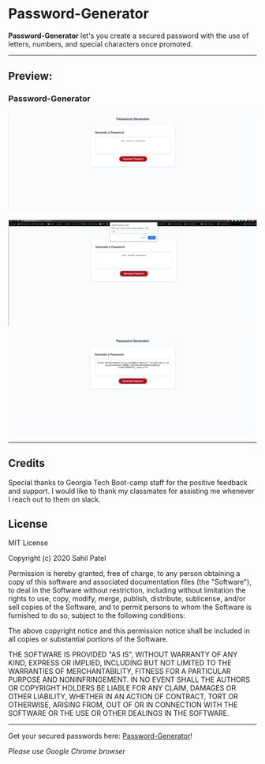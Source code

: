 # Password-Generator 

**Password-Generator** let's you create a secured password with the use of letters, numbers, and special characters once promoted.     

---
## Preview:
### Password-Generator
![Password-Generator](./assets/password-generator.png)


![Prompt to enter number of characters](./assets/prompt-to-enter-number-of-characters-for-password.png)


![Generated 128-character password ](./assets/generated-128-character-password.png)

---
## Credits
Special thanks to Georgia Tech Boot-camp staff for the positive feedback and support. 
I would like to thank my classmates for assisting me whenever I reach out to them on slack. 

## License

MIT License

Copyright (c) 2020  Sahil Patel

Permission is hereby granted, free of charge, to any person obtaining a copy
of this software and associated documentation files (the "Software"), to deal
in the Software without restriction, including without limitation the rights
to use, copy, modify, merge, publish, distribute, sublicense, and/or sell
copies of the Software, and to permit persons to whom the Software is
furnished to do so, subject to the following conditions:

The above copyright notice and this permission notice shall be included in all
copies or substantial portions of the Software.

THE SOFTWARE IS PROVIDED "AS IS", WITHOUT WARRANTY OF ANY KIND, EXPRESS OR
IMPLIED, INCLUDING BUT NOT LIMITED TO THE WARRANTIES OF MERCHANTABILITY,
FITNESS FOR A PARTICULAR PURPOSE AND NONINFRINGEMENT. IN NO EVENT SHALL THE
AUTHORS OR COPYRIGHT HOLDERS BE LIABLE FOR ANY CLAIM, DAMAGES OR OTHER
LIABILITY, WHETHER IN AN ACTION OF CONTRACT, TORT OR OTHERWISE, ARISING FROM,
OUT OF OR IN CONNECTION WITH THE SOFTWARE OR THE USE OR OTHER DEALINGS IN THE
SOFTWARE.

---


Get your secured passwords here: [Password-Generator](https://spatel134.github.io/password-generator/)! 

 *Please use Google Chrome browser*


